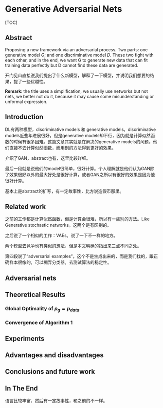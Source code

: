# Generative Adversarial Nets

[TOC]

## Abstract

Proposing a new framework via an adversarial process. Two parts: one generative model *G*; and one discriminative model *D*. These two fight with each other, and in the end, we want G to generate new data that can fit training data perfectly but D cannot find these data are generated.

开门见山直接说我们提出了什么新模型，解释了一下模型，并说明我们想要的结果，提了一些优越性。

**Remark**: the title uses a simplification, we usually use networks but not nets, we better not do it, because it may cause some misunderstanding or unformal expression.



##  Introduction

DL有两种模型，discriminative models 和 generative models，discriminative models近些年进展很好，但是generative models却不行，因为就是计算似然函数的时候有很多困难。这篇文章其实就是在解决的generative models的问题，他们直接不去计算似然函数，而用别的方法得到更好的效果。

介绍了GAN，abstract也有，这里比较详细。

最后一段就是说他们的model很简单，很好计算。个人理解就是他们认为GAN除了效果很好以外的最大好处是很好计算，或者GAN之所以有很好的效果是因为他很好计算。

基本上是abstract的扩写，有一定故事性，比方说造假币那里。

##  Related work

之前的工作都是计算似然函数，但是计算会很难，所以有一些别的方法。Like Generative stochastic networks。这两个是有区别的。

之后说了一个相似的工作：VAEs。说了一下不一样的地方。

两个模型去竞争也有类似的想法，但是本文明确的指出来三点不同之处。

第四段说了“adversarial examples”，这个不是生成出来的，而是我们找的，跟正确样本很像的，可以糊弄分类器，去测试算法的稳定性。















## Adversarial nets















## Theoretical Results





### Global Optimality of $p_g = p_{data}$





### Convergence of Algorithm 1









## Experiments











## Advantages and disadvantages





## Conclusions and future work









## In The End

语言比较丰富，然后有一定故事性，和之前的不一样。







